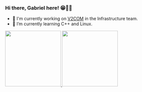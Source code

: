 ### Hi there, Gabriel here! 😁👨‍💻

- 🔭 I'm currently working on <a href="https://v2com.com/" target="_blank">V2COM</a> in the Infrastructure team.
- 🌱 I’m currently learning C++ and Linux.
<div>
  <a href="https://github.com/medzdev">
  <img height="180em" src="https://github-readme-stats.vercel.app/api?username=medzdev&show_icons=true&theme=dracula&include_all_commits=true&count_private=true"/>
  <img height="180em" src="https://github-readme-stats.vercel.app/api/top-langs/?username=medzdev&layout=compact&langs_count=7&theme=dracula"/>
</div>
